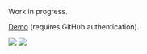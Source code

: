 Work in progress.


[Demo](https://scrumbored.herokuapp.com/) (requires GitHub authentication).


![](http://i.imgur.com/GAt7SAv.png)
![](http://i.imgur.com/HqcmpJC.png)
